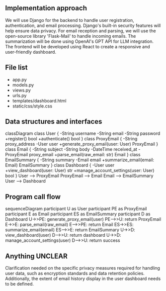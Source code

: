 ## Implementation approach

We will use Django for the backend to handle user registration, authentication, and email processing. Django's built-in security features will help ensure data privacy. For email reception and parsing, we will use the open-source library 'Flask-Mail' to handle incoming emails. The summarization will be done using OpenAI's GPT API for LLM integration. The frontend will be developed using React to create a responsive and user-friendly dashboard.

## File list

- app.py
- models.py
- views.py
- urls.py
- templates/dashboard.html
- static/css/style.css

## Data structures and interfaces


classDiagram
    class User {
        -String username
        -String email
        -String password
        +register() bool
        +authenticate() bool
    }
    class ProxyEmail {
        -String proxy_address
        -User user
        +generate_proxy_email(user: User) ProxyEmail
    }
    class Email {
        -String subject
        -String body
        -DateTime received_at
        -ProxyEmail proxy_email
        +parse_email(raw_email: str) Email
    }
    class EmailSummary {
        -String summary
        -Email email
        +summarize_email(email: Email) EmailSummary
    }
    class Dashboard {
        -User user
        +view_dashboard(user: User) str
        +manage_account_settings(user: User) bool
    }
    User --> ProxyEmail
    ProxyEmail --> Email
    Email --> EmailSummary
    User --> Dashboard


## Program call flow


sequenceDiagram
    participant U as User
    participant PE as ProxyEmail
    participant E as Email
    participant ES as EmailSummary
    participant D as Dashboard
    U->>PE: generate_proxy_email(user)
    PE-->>U: return ProxyEmail
    E->>E: parse_email(raw_email)
    E-->>PE: return Email
    ES->>ES: summarize_email(email)
    ES-->>E: return EmailSummary
    U->>D: view_dashboard(user)
    D-->>U: return dashboard
    U->>D: manage_account_settings(user)
    D-->>U: return success


## Anything UNCLEAR

Clarification needed on the specific privacy measures required for handling user data, such as encryption standards and data retention policies. Additionally, the extent of email history display in the user dashboard needs to be defined.

